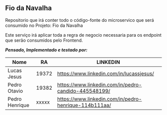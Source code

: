 ## Fio da Navalha
Repositorio que irá conter todo o código-fonte do microservico que será consumido no Projeto: Fio da Navalha

Este serviço irá aplicar toda a regra de negocio necessaria para os endpoint que serão consumidos pelo Frontend.

***Pensado, Implementado e testado por:***

Nome        | RA | LINKEDIN
------------|-----|---------
Lucas Jesus | 19372| https://www.linkedin.com/in/lucassjesus/
Pedro Otavio | 19382| https://www.linkedin.com/in/pedro-candido-445548199/
Pedro Henrique | xxxxx| https://www.linkedin.com/in/pedro-henrique-114b111aa/
